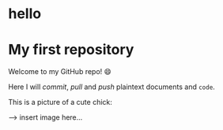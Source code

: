 # hello

# My first repository

Welcome to my GitHub repo! :smile:

Here I will *commit*, _pull_ and *push* plaintext documents and `code`. 

This is a picture of a cute chick:

--> insert image here... 
